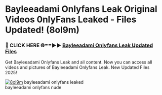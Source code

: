 # Bayleeadami Onlyfans Leak Original Videos 0nlyFans Leaked - Files Updated! (8ol9m)

<h3>🔴 CLICK HERE 🌐==►► <a href="https://tinyurl.com/2wckxsce" rel="nofollow">Bayleeadami Onlyfans Leak Updated Files</a></h3>

Get Bayleeadami Onlyfans Leak and all content. Now you can access all videos and pictures of Bayleeadami Onlyfans Leak. New Updated Files 2025!

[![8ol9m](https://i.imgur.com/AFduVYN.gif)](https://tinyurl.com/2wckxsce)
bayleeadami onlyfans leaked<br>
bayleeadami onlyfans nude
